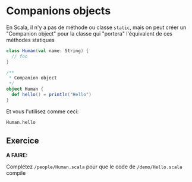 # Companions objects

En Scala, il n'y a pas de méthode ou classe `static`, mais on peut créer un "Companion object" pour la classe 
qui "portera" l'équivalent de ces méthodes statiques

```scala
class Human(val name: String) {
  // foo
}

/**
 * Companion object
 */
object Human {
  def hello() = println("Hello")
}
```

Et vous l'utilisez comme ceci:

```scala
Human.hello
```

## Exercice

**A FAIRE:**

Complétez `/people/Human.scala` pour que le code de `/demo/Hello.scala` compile